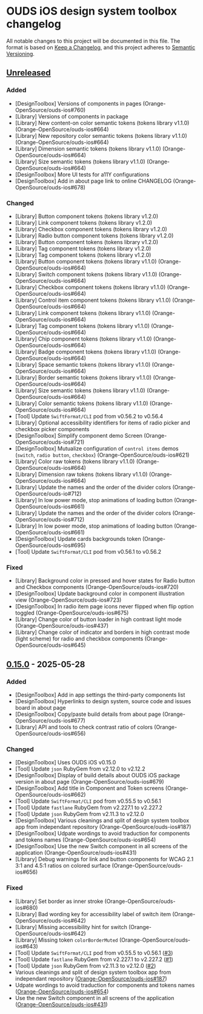 # OUDS iOS design system toolbox changelog

All notable changes to this project will be documented in this file.
The format is based on [Keep a Changelog](https://keepachangelog.com/en/1.0.0/),
and this project adheres to [Semantic Versioning](https://semver.org/spec/v2.0.0.html).

## [Unreleased](https://github.com/Orange-OpenSource/ouds-ios-design-system-toolbox/compare/0.15.0...develop)

### Added

- [DesignToolbox] Versions of components in pages (Orange-OpenSource/ouds-ios#760)
- [Library] Versions of components in package
- [Library] New content-on color semantic tokens (tokens library v1.1.0) (Orange-OpenSource/ouds-ios#664)
- [Library] New repository color semantic tokens (tokens library v1.1.0) (Orange-OpenSource/ouds-ios#664)
- [Library] Dimension semantic tokens (tokens library v1.1.0) (Orange-OpenSource/ouds-ios#664)
- [Library] Size semantic tokens (tokens library v1.1.0) (Orange-OpenSource/ouds-ios#664)
- [DesignToolbox] More UI tests for a11Y configurations
- [DesignToolbox] Add in about page link to online CHANGELOG (Orange-OpenSource/ouds-ios#678)

### Changed

- [Library] Button component tokens (tokens library v1.2.0)
- [Library] Link component tokens (tokens library v1.2.0)
- [Library] Checkbox component tokens (tokens library v1.2.0)
- [Library] Radio button component tokens (tokens library v1.2.0)
- [Library] Button component tokens (tokens library v1.2.0)
- [Library] Tag component tokens (tokens library v1.2.0)
- [Library] Tag component tokens (tokens library v1.2.0)
- [Library] Button component tokens (tokens library v1.1.0) (Orange-OpenSource/ouds-ios#664)
- [Library] Switch component tokens (tokens library v1.1.0) (Orange-OpenSource/ouds-ios#664)
- [Library] Checkbox component tokens (tokens library v1.1.0) (Orange-OpenSource/ouds-ios#664)
- [Library] Control item component tokens (tokens library v1.1.0) (Orange-OpenSource/ouds-ios#664)
- [Library] Link component tokens (tokens library v1.1.0) (Orange-OpenSource/ouds-ios#664)
- [Library] Tag component tokens (tokens library v1.1.0) (Orange-OpenSource/ouds-ios#664)
- [Library] Chip component tokens (tokens library v1.1.0) (Orange-OpenSource/ouds-ios#664)
- [Library] Badge component tokens (tokens library v1.1.0) (Orange-OpenSource/ouds-ios#664)
- [Library] Space semantic tokens (tokens library v1.1.0) (Orange-OpenSource/ouds-ios#664)
- [Library] Border semantic tokens (tokens library v1.1.0) (Orange-OpenSource/ouds-ios#664)
- [Library] Size semantic tokens (tokens library v1.1.0) (Orange-OpenSource/ouds-ios#664)
- [Library] Color semantic tokens (tokens library v1.1.0) (Orange-OpenSource/ouds-ios#664)
- [Tool] Update `SwiftFormat/CLI` pod from v0.56.2 to v0.56.4
- [Library] Optional accessibility identifiers for items of radio picker and checkbox picker components
- [DesignToolbox] Simplify component demo Screen (Orange-OpenSource/ouds-ios#721)
- [DesignToolbox] Mutualize configuration of `control items` demos (`switch`, `radio button`, `checkbox`) (Orange-OpenSource/ouds-ios#621) 
- [Library] Color raw tokens (tokens library v1.1.0) (Orange-OpenSource/ouds-ios#664)
- [Library] Dimension raw tokens (tokens library v1.1.0) (Orange-OpenSource/ouds-ios#664)
- [Library] Update the names and the order of the divider colors (Orange-OpenSource/ouds-io#712)
- [Library] In low power mode, stop animations of loading button (Orange-OpenSource/ouds-ios#661)
- [Library] Update the names and the order of the divider colors (Orange-OpenSource/ouds-ios#712)
- [Library] In low power mode, stop animations of loading button (Orange-OpenSource/ouds-ios#661) 
- [DesignToolbox] Update cards backgrounds token (Orange-OpenSource/ouds-ios#695)
- [Tool] Update `SwiftFormat/CLI` pod from v0.56.1 to v0.56.2

### Fixed

- [Library] Background color in pressed and hover states for Radio button and Checkbox components (Orange-OpenSource/ouds-ios#720)
- [DesignToolbox] Update background color in component illustration view (Orange-OpenSource/ouds-ios#723)
- [DesignToolbox] In radio item page icons never flipped when flip option toggled (Orange-OpenSource/ouds-ios#675)
- [Library] Change color of button loader in high contrast light mode (Orange-OpenSource/ouds-ios#437)
- [Library] Change color of indicator and borders in high contrast mode (light scheme) for radio and checkbox components (Orange-OpenSource/ouds-ios#645)

## [0.15.0](https://github.com/Orange-OpenSource/ouds-ios-design-system-toolbox/releases/tag/0.15.0) - 2025-05-28

### Added

- [DesignToolbox] Add in app settings the third-party components list
- [DesignToolbox] Hyperlinks to design system, source code and issues board in about page
- [DesignToolbox] Copy/paste build details from about page (Orange-OpenSource/ouds-ios#677)
- [Library] API and tools to check contrast ratio of colors (Orange-OpenSource/ouds-ios#656)

### Changed

- [DesignToolbox] Uses OUDS iOS v0.15.0
- [Tool] Update `json` RubyGem from v2.12.0 to v2.12.2
- [DesignToolbox] Display of build details about OUDS iOS package version in about page (Orange-OpenSource/ouds-ios#679)
- [DesignToolbox] Add title in Component and Token screens (Orange-OpenSource/ouds-ios#662)
- [Tool] Update `SwiftFormat/CLI` pod from v0.55.5 to v0.56.1
- [Tool] Update `fastlane` RubyGem from v2.227.1 to v2.227.2
- [Tool] Update `json` RubyGem from v2.11.3 to v2.12.0
- [DesignToolbox] Various cleanings and split of design system toolbox app from independant repository (Orange-OpenSource/ouds-ios#187)
- [DesignToolbox] Udpate wordings to avoid traduction for components and tokens names (Orange-OpenSource/ouds-ios#654)
- [DesignToolbox] Use the new Switch component in all screens of the application (Orange-OpenSource/ouds-ios#431)
- [Library] Debug warnings for link and button components for WCAG 2.1 3:1 and 4.5:1 ratios on colored surface (Orange-OpenSource/ouds-ios#656)

### Fixed

- [Library] Set border as inner stroke (Orange-OpenSource/ouds-ios#680)
- [Library] Bad wording key for accessibility label of switch item (Orange-OpenSource/ouds-ios#642)
- [Library] Missing accessibility hint for switch (Orange-OpenSource/ouds-ios#642)
- [Library] Missing token `colorBorderMuted` (Orange-OpenSource/ouds-ios#643)
- [Tool] Update `SwiftFormat/CLI` pod from v0.55.5 to v0.56.1 ([#3](https://github.com/Orange-OpenSource/ouds-ios-design-system-toolbox/pull/3))
- [Tool] Update `fastlane` RubyGem from v2.227.1 to v2.227.2 ([#1](https://github.com/Orange-OpenSource/ouds-ios-design-system-toolbox/pull/1))
- [Tool] Update `json` RubyGem from v2.11.3 to v2.12.0 ([#2](https://github.com/Orange-OpenSource/ouds-ios-design-system-toolbox/pull/2))
- Various cleanings and split of design system toolbox app from independant repository ([Orange-OpenSource/ouds-ios#187](https://github.com/Orange-OpenSource/ouds-ios/issues/187))
- Udpate wordings to avoid traduction for components and tokens names ([Orange-OpenSource/ouds-ios#654](https://github.com/Orange-OpenSource/ouds-ios/issues/654))
- Use the new Switch component in all screens of the application ([Orange-OpenSource/ouds-ios#431](https://github.com/Orange-OpenSource/ouds-ios/issues/431))
